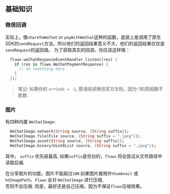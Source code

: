 ## 基础知识

### 微信回调

实际上，像`shareToWeChat` or `payWithWeChat`这种的函数，底层上是调用了原生SDK的`sendRequest`方法，所以他们的返回结果意义不大，他们的返回结果仅仅是`sendRequest`的返回值。
为了获取真实的回调，你应该这样做：

```dart
  fluwx.weChatResponseEventHandler.listen((res) {
    if (res is fluwx.WeChatPaymentResponse) {
      // do something here
    }
  });
```

> 笔记: 如果你的 `errCode = -1`, 那请阅读微信官方文档，因为-1的原因数不胜数.

### 图片

有四种内置 `WeChatImage`:

```dart
  WeChatImage.network(String source, {String suffix});
  WeChatImage.file(File source, {String suffix = ".jpeg"});
  WeChatImage.asset(String source, {String suffix});
  WeChatImage.binary(Uint8List source, {String suffix = ".jpeg"});
```

其中， `suffix` 优先级最高, 如果`suffix`是空白的，`fluwx` 将会尝试从文件路径中读取后缀.

在分享图片的功能，图片不能超过`10M`.如果图片被用作`thumbnail` 或 `hdImagePath`，`Fluwx` 会对 `WeChatImage` 进行压缩,  
否则不会压缩. 但是，最好还是自己压缩，因为不保证`fluwx`压缩效果。
